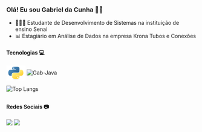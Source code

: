 ### Olá! Eu sou Gabriel da Cunha ✋🏻

- 🧑🏻‍💻 Estudante de Desenvolvimento de Sistemas na instituição de ensino Senai
- 📊 Estagiário em Análise de Dados na empresa Krona Tubos e Conexões

#### Tecnologias 💻
<div style="display: inline_block">
  <img align="center" alt="Gab-Python" height="40" width="50" src="https://raw.githubusercontent.com/devicons/devicon/master/icons/python/python-original.svg">
  <img align="center" alt="Gab-Java" height="40" width="50" src="https://cdn.jsdelivr.net/gh/devicons/devicon/icons/java/java-original.svg" />
</div>

![Top Langs](https://github-readme-stats.vercel.app/api/top-langs/?username=anuraghazra&layout=compact)
##

#### Redes Sociais 📷​
<div> 
  <a href="https://www.instagram.com/elcunha_/" target="_blank"><img src="https://img.shields.io/badge/-Instagram-%23E4405F?style=for-the-badge&logo=instagram&logoColor=white" target="_blank"></a>
  <a href="https://www.linkedin.com/in/gabriel-da-cunha-gc/" target="_blank"><img src="https://img.shields.io/badge/-LinkedIn-%230077B5?style=for-the-badge&logo=linkedin&logoColor=white" target="_blank"></a>
</div>

